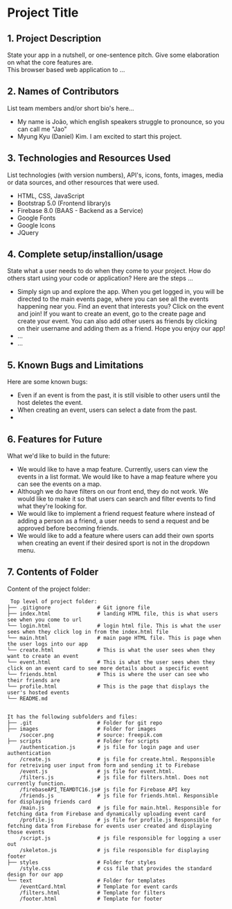 # Project Title

## 1. Project Description
State your app in a nutshell, or one-sentence pitch. Give some elaboration on what the core features are.  
This browser based web application to ... 

## 2. Names of Contributors
List team members and/or short bio's here... 
* My name is João, which english speakers struggle to pronounce, so you can call me "Jao"
* Myung Kyu (Daniel) Kim. I am excited to start this project.

	
## 3. Technologies and Resources Used
List technologies (with version numbers), API's, icons, fonts, images, media or data sources, and other resources that were used.
* HTML, CSS, JavaScript
* Bootstrap 5.0 (Frontend library)s
* Firebase 8.0 (BAAS - Backend as a Service)
* Google Fonts
* Google Icons
* JQuery

## 4. Complete setup/installion/usage
State what a user needs to do when they come to your project.  How do others start using your code or application?
Here are the steps ...
* Simply sign up and explore the app. When you get logged in, you will be directed to the main events page, where you can see all the events happening near you. 
Find an event that interests you? Click on the event and join! If you want to create an event, go to the create page and create your event. You can also add other users as friends by clicking on their username and adding them as a friend. Hope you enjoy our app!
* ...
* ...

## 5. Known Bugs and Limitations
Here are some known bugs:
* Even if an event is from the past, it is still visible to other users until the host deletes the event. 
* When creating an event, users can select a date from the past.
* 

## 6. Features for Future
What we'd like to build in the future:
* We would like to have a map feature. Currently, users can view the events in a list format. We would like to have a map feature where you can see the events on a map.
* Although we do have filters on our front end, they do not work. We would like to make it so that users can search and filter events to find what they're looking for. 
* We would like to implement a friend request feature where instead of adding a person as a friend, a user needs to send a request and be approved before becoming friends.
* We would like to add a feature where users can add their own sports when creating an event if their desired sport is not in the dropdown menu.
	
## 7. Contents of Folder
Content of the project folder:

```
 Top level of project folder: 
├── .gitignore               # Git ignore file
├── index.html               # landing HTML file, this is what users see when you come to url
└── login.html               # login html file. This is what the user sees when they click log in from the index.html file
└── main.html                # main page HTML file. This is page when the user logs into our app
└── create.html              # This is what the user sees when they want to create an event
└── event.html               # This is what the user sees when they click on an event card to see more details about a specific event
└── friends.html             # This is where the user can see who their friends are
└── profile.html             # This is the page that displays the user's hosted events
└── README.md


It has the following subfolders and files:
├── .git                     # Folder for git repo
├── images                   # Folder for images
    /soccer.png              # source: freepik.com
├── scripts                  # Folder for scripts
    /authentication.js       # js file for login page and user authentication
    /create.js               # js file for create.html. Responsible for retreiving user input from form and sending it to Firebase
    /event.js                # js file for event.html. 
    /filters.js              # js file for filters.html. Does not currently function.
    /firebaseAPI_TEAMDTC16.js# js file for Firebase API key
    /friends.js              # js file for friends.html. Responsible for displaying friends card
    /main.js                 # js file for main.html. Responsible for fetching data from Firebase and dynamically uploading event card
    /profile.js              # js file for profile.js Responsible for fetching data from Firebase for events user created and displaying those events
    /script.js               # js file responsible for logging a user out
    /skeleton.js             # js file responsible for displaying footer
├── styles                   # Folder for styles
    /style.css               # css file that provides the standard design for our app
└── text                     # Folder for templates
    /eventCard.html          # Template for event cards
    /filters.html            # Template for filters
    /footer.html             # Template for footer
```


